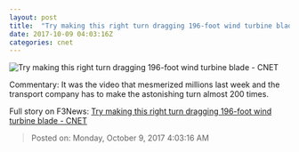 ```yaml
---
layout: post
title:  "Try making this right turn dragging 196-foot wind turbine blade     - CNET"
date: 2017-10-09 04:03:16Z
categories: cnet
---
```


![Try making this right turn dragging 196-foot wind turbine blade     - CNET](https://cnet1.cbsistatic.com/img/ZLCJUz3OqyNszJ8eonDjuvBc9y4=/670x503/2017/10/08/b283fe90-449d-469a-b1d7-e89015e37910/mcfadyen.jpg)

Commentary: It was the video that mesmerized millions last week and the transport company has to make the astonishing turn almost 200 times.


Full story on F3News: [Try making this right turn dragging 196-foot wind turbine blade     - CNET](http://www.f3nws.com/n/FZCCYD)

> Posted on: Monday, October 9, 2017 4:03:16 AM
